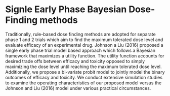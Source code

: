 # Signle Early Phase Bayesian Dose-Finding methods
 Traditionally, rule-based dose finding methods are adopted for separate phase 1 and 2 trials which aim to find the maximum tolerated dose level and evaluate efficacy of an experimental drug. Johnson a Liu (2016) proposed a single early phase trial model based approach which follows a Bayesian framework that maximizes a utility function. The utility function accounts for desired trade offs between efficacy and toxicity opposed to simply maximizing the dose level until reaching the maximum tolerated dose level. Additionally, we propose a bi-variate probit model to jointly model the binary outcomes of efficacy and toxicity. We conduct extensive simulation studies to examine the operating characteristics of our proposed model versus the Johnson and Liu (2016) model under various practical circumstances. 

